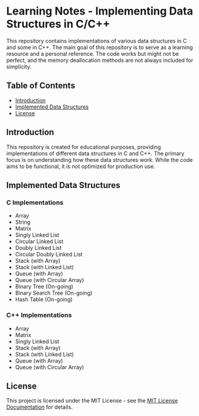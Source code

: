 # Learning Notes -  Implementing Data Structures in C/C++

This repository contains implementations of various data structures in C and some in C++. The main goal of this repository is to serve as a learning resource and a personal reference. The code works but might not be perfect, and the memory deallocation methods are not always included for simplicity.

## Table of Contents

- [Introduction](#introduction)
- [Implemented Data Structures](#implemented-data-structures)
- [License](#license)

## Introduction

This repository is created for educational purposes, providing implementations of different data structures in C and C++. The primary focus is on understanding how these data structures work. While the code aims to be functional, it is not optimized for production use.

## Implemented Data Structures

### C Implementations

- Array
- String
- Matrix
- Singly Linked List
- Circular Linked List
- Doubly Linked List
- Circular Doubly Linked List
- Stack (with Array)
- Stack (with Linked List)
- Queue (with Array)
- Queue (with Circular Array)
- Binary Tree (On-going)
- Binary Search Tree (On-going)
- Hash Table (On-going)

### C++ Implementations

- Array
- Matrix
- Singly Linked List
- Stack (with Array)
- Stack (with Linked List)
- Queue (with Array)
- Queue (with Circular Array)

## License
This project is licensed under the MIT License - see the [MIT License Documentation](https://opensource.org/licenses/MIT) for details.

